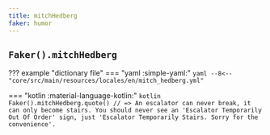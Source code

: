 ```yaml
---
title: mitchHedberg
faker: humor
---
```


## `Faker().mitchHedberg`

??? example "dictionary file"
    === "yaml :simple-yaml:"
        ```yaml
        --8<-- "core/src/main/resources/locales/en/mitch_hedberg.yml"
        ```

=== "kotlin :material-language-kotlin:"
    ```kotlin
    Faker().mitchHedberg.quote() // => An escalator can never break, it can only become stairs. You should never see an 'Escalator Temporarily Out Of Order' sign, just 'Escalator Temporarily Stairs. Sorry for the convenience'.
    ```
